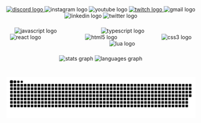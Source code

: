<div align="center">
  <a href="https://discordapp.com/users/458643079965179904" target="_blank">
    <img src="https://raw.githubusercontent.com/maurodesouza/profile-readme-generator/master/src/assets/icons/social/discord/default.svg" width="110" height="35" alt="discord logo"  />
  </a>
  <img src="https://raw.githubusercontent.com/maurodesouza/profile-readme-generator/master/src/assets/icons/social/instagram/default.svg" width="110" height="35" alt="instagram logo"  />
  <img src="https://raw.githubusercontent.com/maurodesouza/profile-readme-generator/master/src/assets/icons/social/youtube/default.svg" width="110" height="35" alt="youtube logo"  />
  <a href="coby_h_" target="_blank">
    <img src="https://raw.githubusercontent.com/maurodesouza/profile-readme-generator/master/src/assets/icons/social/twitch/default.svg" width="110" height="35" alt="twitch logo"  />
  </a>
  <img src="https://raw.githubusercontent.com/maurodesouza/profile-readme-generator/master/src/assets/icons/social/gmail/default.svg" width="110" height="35" alt="gmail logo"  />
  <img src="https://raw.githubusercontent.com/maurodesouza/profile-readme-generator/master/src/assets/icons/social/linkedin/default.svg" width="110" height="35" alt="linkedin logo"  />
  <img src="https://raw.githubusercontent.com/maurodesouza/profile-readme-generator/master/src/assets/icons/social/twitter/default.svg" width="110" height="35" alt="twitter logo"  />
</div>

###

<div align="center">
  <img src="https://cdn.jsdelivr.net/gh/devicons/devicon/icons/javascript/javascript-original.svg" height="35" alt="javascript logo"  />
  <img width="110" />
  <img src="https://cdn.jsdelivr.net/gh/devicons/devicon/icons/typescript/typescript-original.svg" height="35" alt="typescript logo"  />
  <img width="110" />
  <img src="https://cdn.jsdelivr.net/gh/devicons/devicon/icons/react/react-original.svg" height="35" alt="react logo"  />
  <img width="110" />
  <img src="https://cdn.jsdelivr.net/gh/devicons/devicon/icons/html5/html5-original.svg" height="35" alt="html5 logo"  />
  <img width="110" />
  <img src="https://cdn.jsdelivr.net/gh/devicons/devicon/icons/css3/css3-original.svg" height="35" alt="css3 logo"  />
  <img width="110" />
  <img src="https://cdn.jsdelivr.net/gh/devicons/devicon/icons/lua/lua-original.svg" height="35" alt="lua logo"  />
</div>

###

<!-- <br clear="both">

<img align="right" height="150" src="https://avatars.githubusercontent.com/u/79209629?v=4"  /> -->

###

<div align="center">
  <img src="https://github-readme-stats.vercel.app/api?username=CobyNL&hide_title=true&hide_rank=false&show_icons=true&include_all_commits=true&count_private=true&disable_animations=false&theme=react&locale=en&hide_border=true" height="130" alt="stats graph"  />
  <img src="https://github-readme-stats.vercel.app/api/top-langs?username=CobyNL&locale=en&hide_title=true&layout=compact&card_width=320&langs_count=6&theme=react&hide_border=true" height="130" alt="languages graph"  />
</div>

###

<br clear="both">

<img src="https://raw.githubusercontent.com/CobyNL/CobyNL/output/snake.svg" alt="Snake animation" />

###
